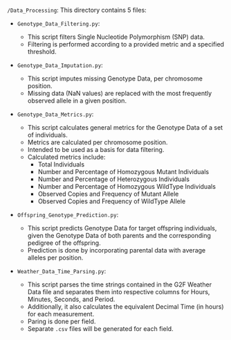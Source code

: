 `/Data_Processing`: This directory contains 5 files:

- `Genotype_Data_Filtering.py`:
  - This script filters Single Nucleotide Polymorphism (SNP) data.
  - Filtering is performed according to a provided metric and a specified threshold.

- `Genotype_Data_Imputation.py`:
  - This script imputes missing Genotype Data, per chromosome position.
  - Missing data (NaN values) are replaced with the most frequently observed allele in a given position.

- `Genotype_Data_Metrics.py`:
  - This script calculates general metrics for the Genotype Data of a set of individuals.
  - Metrics are calculated per chromosome position.
  - Intended to be used as a basis for data filtering.
  - Calculated metrics include:
    - Total Individuals
    - Number and Percentage of Homozygous Mutant Individuals
    - Number and Percentage of Heterozygous Individuals
    - Number and Percentage of Homozygous WildType Individuals
    - Observed Copies and Frequency of Mutant Allele
    - Observed Copies and Frequency of WildType Allele

- `Offspring_Genotype_Prediction.py`:
  - This script predicts Genotype Data for target offspring individuals, given the Genotype Data of both parents and the corresponding pedigree of the offspring.
  - Prediction is done by incorporating parental data with average alleles per position.

- `Weather_Data_Time_Parsing.py`:
  - This script parses the time strings contained in the G2F Weather Data file and separates them into respective columns for Hours, Minutes, Seconds, and Period. 
  - Additionally, it also calculates the equivalent Decimal Time (in hours) for each measurement. 
  - Paring is done per field.
  - Separate `.csv` files will be generated for each field.
